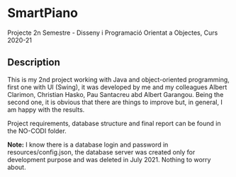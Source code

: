 # SmartPiano
Projecte 2n Semestre - Disseny i Programació Orientat a Objectes, Curs 2020-21

## Description
This is my 2nd project working with Java and object-oriented programming, first one with UI (Swing), it was developed by me and my colleagues Albert Clarimon, Christian Hasko, Pau Santacreu abd Albert Garangou. Being the second one, it is obvious that there are things to improve but, in general, I am happy with the results.

Project requirements, database structure and final report can be found in the NO-CODI folder.

**Note:** I know there is a database login and password in resources/config.json, the database server was created only for development purpose and was deleted in July 2021. Nothing to worry about.
